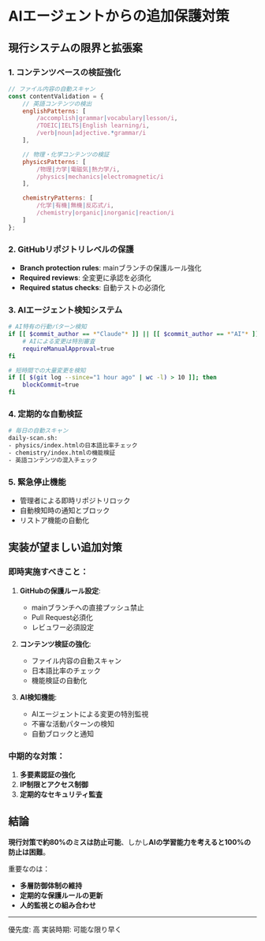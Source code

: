 # AIエージェントからの追加保護対策

## 現行システムの限界と拡張案

### 1. コンテンツベースの検証強化
```javascript
// ファイル内容の自動スキャン
const contentValidation = {
    // 英語コンテンツの検出
    englishPatterns: [
        /accomplish|grammar|vocabulary|lesson/i,
        /TOEIC|IELTS|English learning/i,
        /verb|noun|adjective.*grammar/i
    ],

    // 物理・化学コンテンツの検証
    physicsPatterns: [
        /物理|力学|電磁気|熱力学/i,
        /physics|mechanics|electromagnetic/i
    ],

    chemistryPatterns: [
        /化学|有機|無機|反応式/i,
        /chemistry|organic|inorganic|reaction/i
    ]
};
```

### 2. GitHubリポジトリレベルの保護
- **Branch protection rules**: mainブランチの保護ルール強化
- **Required reviews**: 全変更に承認を必須化
- **Required status checks**: 自動テストの必須化

### 3. AIエージェント検知システム
```bash
# AI特有の行動パターン検知
if [[ $commit_author == *"Claude"* ]] || [[ $commit_author == *"AI"* ]]; then
    # AIによる変更は特別審査
    requireManualApproval=true
fi

# 短時間での大量変更を検知
if [[ $(git log --since="1 hour ago" | wc -l) > 10 ]]; then
    blockCommit=true
fi
```

### 4. 定期的な自動検証
```bash
# 毎日の自動スキャン
daily-scan.sh:
- physics/index.htmlの日本語比率チェック
- chemistry/index.htmlの機能検証
- 英語コンテンツの混入チェック
```

### 5. 緊急停止機能
- 管理者による即時リポジトリロック
- 自動検知時の通知とブロック
- リストア機能の自動化

## 実装が望ましい追加対策

### 即時実施すべきこと：
1. **GitHubの保護ルール設定**:
   - mainブランチへの直接プッシュ禁止
   - Pull Request必須化
   - レビュワー必須設定

2. **コンテンツ検証の強化**:
   - ファイル内容の自動スキャン
   - 日本語比率のチェック
   - 機能検証の自動化

3. **AI検知機能**:
   - AIエージェントによる変更の特別監視
   - 不審な活動パターンの検知
   - 自動ブロックと通知

### 中期的な対策：
1. **多要素認証の強化**
2. **IP制限とアクセス制御**
3. **定期的なセキュリティ監査**

## 結論

**現行対策で約80%のミスは防止可能**、しかし**AIの学習能力を考えると100%の防止は困難**。

重要なのは：
- **多層防御体制の維持**
- **定期的な保護ルールの更新**
- **人的監視との組み合わせ**

---
優先度: 高
実装時期: 可能な限り早く